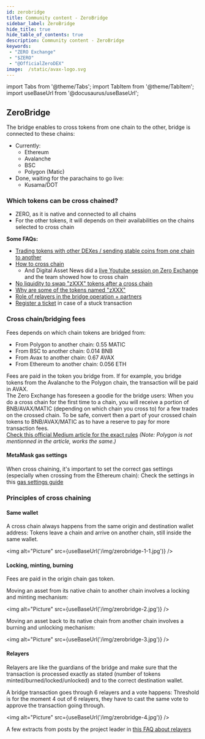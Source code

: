 ```yaml
---
id: zerobridge
title: Community content - ZeroBridge
sidebar_label: ZeroBridge
hide_title: true
hide_table_of_contents: true
description: Community content - ZeroBridge
keywords:
 - "ZERO Exchange"
 - "$ZERO"
 - "@OfficialZeroDEX"
image:  /static/avax-logo.svg
---
```


import Tabs from '@theme/Tabs';
import TabItem from '@theme/TabItem';
import useBaseUrl from '@docusaurus/useBaseUrl';

## ZeroBridge

The bridge enables to cross tokens from one chain to the other, bridge is connected to these chains:
* Currently:  
  * Ethereum
  * Avalanche
  * BSC
  * Polygon (Matic)
* Done, waiting for the parachains to go live:  
  * Kusama/DOT


### Which tokens can be cross chained?

* ZERO, as it is native and connected to all chains
* For the other tokens, it will depends on their availabilities on the chains selected to cross chain

**Some FAQs:**
* [Trading tokens with other DEXes / sending stable coins from one chain to another](faq/faq006.md)
* [How to cross chain](faq/faq023.md)
  * And Digital Asset News did a [live Youtube session on Zero Exchange](https://youtu.be/lGVNDuotddM?t=1164) and the team showed how to cross chain
* [No liquidity to swap "zXXX" tokens after a cross chain](faq/faq026.md)
* [Why are some of the tokens named "zXXX"](faq/faq005.md)
* [Role of relayers in the bridge operation + partners](faq/faq028.md)
* [Register a ticket](sd/sd001.md) in case of a stuck transaction 
  

### Cross chain/bridging fees

Fees depends on which chain tokens are bridged from:
* From Polygon to another chain: 0.55 MATIC
* From BSC to another chain: 0.014 BNB
* From Avax to another chain: 0.67 AVAX
* From Ethereum to another chain: 0.056 ETH

Fees are paid in the token you bridge from.  If for example, you bridge tokens from the Avalanche to the Polygon chain, the transaction will be paid in AVAX.  
The Zero Exchange has foreseen a goodie for the bridge users: When you do a cross chain for the first time to a chain, you will receive a portion of BNB/AVAX/MATIC (depending on which chain you cross to) for a few trades on the crossed chain.  To be safe, convert then a part of your crossed chain tokens to BNB/AVAX/MATIC as to have a reserve to pay for more transaction fees.  
[Check this official Medium article for the exact rules](https://medium.com/@OfficialZeroDex/improving-the-user-experience-sending-cross-chain-made-easier-f3b4aaf2a0b6) _(Note: Polygon is not mentionned in the article, works the same.)_

#### MetaMask gas settings
When cross chaining, it's important to set the correct gas settings (especially when crossing from the Ethereum chain): Check the settings in this [gas settings guide](https://0-exchange.gitbook.io/0-exchange-docs/pinned/transaction-fails) 


### Principles of cross chaining

#### Same wallet

A cross chain always happens from the same origin and destination wallet address:  Tokens leave a chain and arrive on another chain, still inside the same wallet.  

<img alt="Picture" src={useBaseUrl('/img/zerobridge-1-1.jpg')} />


#### Locking, minting, burning

Fees are paid in the origin chain gas token.  

Moving an asset from its native chain to another chain involves a locking and minting mechanism:  

<img alt="Picture" src={useBaseUrl('/img/zerobridge-2.jpg')} />

Moving an asset back to its native chain from another chain involves a burning and unlocking mechanism:  

<img alt="Picture" src={useBaseUrl('/img/zerobridge-3.jpg')} />

#### Relayers

Relayers are like the guardians of the bridge and make sure that the transaction is processed exactly as stated (number of tokens minted/burned/locked/unlocked) and to the correct destination wallet.

A bridge transaction goes through 6 relayers and a vote happens: Threshold is for the moment 4 out of 6 relayers, they have to cast the same vote to approve the transaction going through.

<img alt="Picture" src={useBaseUrl('/img/zerobridge-4.jpg')} />

A few extracts from posts by the project leader in [this FAQ about relayers](faq/faq028.md)
